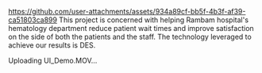 
https://github.com/user-attachments/assets/934a89cf-bb5f-4b3f-af39-ca51803ca899
This project is concerned with helping Rambam hospital's hematology department reduce patient wait times and improve satisfaction on the side of both the patients and the staff. 
The technology leveraged to achieve our results is DES.

Uploading UI_Demo.MOV…
